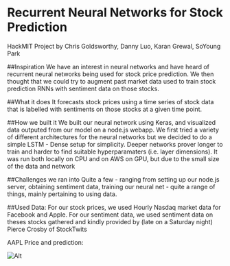 # Recurrent Neural Networks for Stock Prediction
HackMIT Project by Chris Goldsworthy, Danny Luo, Karan Grewal, SoYoung Park

##Inspiration
We have an interest in neural networks and have heard of recurrent neural networks being used for stock price prediction. We then thought that we could try to augment past market data used to train stock prediction RNNs with sentiment data on those stocks.

##What it does
It forecasts stock prices using a time series of stock data that is labelled with sentiments on those stocks at a given time point.

##How we built it
We built our neural network using Keras, and visualized data outputed from our model on a node.js webapp. We first tried a variety of different architectures for the neural networks but we decided to do a simple LSTM - Dense setup for simplicity. Deeper networks prover longer to train and harder to find suitable hyperparamaters (i.e. layer dimensions). It was run both locally on CPU and on AWS on GPU, but due to the small size of the data and network

##Challenges we ran into
Quite a few - ranging from setting up our node.js server, obtaining sentiment data, training our neural net - quite a range of things, mainly pertaining to using data.

##Used Data:
For our stock prices, we used Hourly Nasdaq market data for Facebook and Apple. For our sentiment data, we used sentiment data on theses stocks gathered and kindly provided by (late on a Saturday night) Pierce Crosby of StockTwits

AAPL Price and prediction:

![Alt](https://raw.githubusercontent.com/c4goldsw/HackMIT-Stock-Prediction/master/AAPL_price.png)
